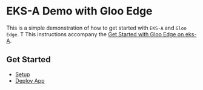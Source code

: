 # EKS-A Demo with Gloo Edge

This is a simple demonstration of how to get started with `EKS-A` and `Gloo Edge`. T
This instructions accompany the [Get Started with Gloo Edge on eks-A](https://www.solo.io/blog/gloo-edge-on-eks-a).

## Get Started

* [Setup](./setup.md)
* [Deploy App](./deploy.md)
